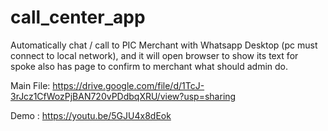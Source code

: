 # call_center_app
Automatically chat / call to PIC Merchant with Whatsapp Desktop (pc must connect to local network), and it will open browser to show its text for spoke also has page to confirm to merchant what should admin do. 

Main File: https://drive.google.com/file/d/1TcJ-3rJcz1CfWozPjBAN720vPDdbqXRU/view?usp=sharing

Demo : https://youtu.be/5GJU4x8dEok
